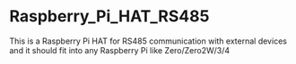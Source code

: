 # Raspberry_Pi_HAT_RS485
This is a Raspberry Pi HAT for RS485 communication with external devices and it should fit into any Raspberry Pi like Zero/Zero2W/3/4
